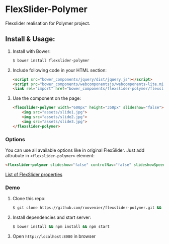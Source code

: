 # FlexSlider-Polymer

Flexslider realisation for Polymer project.

## Install & Usage:

1. Install with Bower:

	```bash
	$ bower install flexslider-polymer
	```

2. Include following code in your HTML <head> section:

	```html
	<script src="bower_components/jquery/dist/jquery.js"></script>
	<script src="bower_components/webcomponentsjs/webcomponents-lite.min.js"></script>
	<link rel="import" href="bower_components/flexslider-polymer/flexslider-polymer.html">
	```

3. Use the component on the page:

	```html
	<flexslider-polymer width="600px" height="350px" slideshow="false">
		<img src="assets/slide1.jpg">
		<img src="assets/slide2.jpg">
		<img src="assets/slide3.jpg">
	</flexslider-polymer>
	```

### Options

You can use all available options like in original FlexSlider. Just add attrubute in `<flexslider-polymer>` element:

```html
<flexslider-polymer slideshow="false" controlNav="false" slideshowSpeed="1000" startAt="2">
```

[List of FlexSlider properties](https://github.com/woothemes/FlexSlider/wiki/FlexSlider-Properties)

### Demo

1. Clone this repo:

	```bash
	$ git clone https://github.com/roovenier/flexslider-polymer.git && cd flexslider-polymer
	```

2. Install dependencies and start server:

	```bash
	$ bower install && npm install && npm start
	```

3. Open <code>http://localhost:8080</code> in browser
